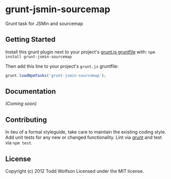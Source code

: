 # grunt-jsmin-sourcemap

Grunt task for JSMin and sourcemap

## Getting Started
Install this grunt plugin next to your project's [grunt.js gruntfile][getting_started] with: `npm install grunt-jsmin-sourcemap`

Then add this line to your project's `grunt.js` gruntfile:

```javascript
grunt.loadNpmTasks('grunt-jsmin-sourcemap');
```

[grunt]: https://github.com/cowboy/grunt
[getting_started]: https://github.com/cowboy/grunt/blob/master/docs/getting_started.md

## Documentation
_(Coming soon)_

## Contributing
In lieu of a formal styleguide, take care to maintain the existing coding style. Add unit tests for any new or changed functionality. Lint via [grunt][grunt] and test via `npm test`.

## License
Copyright (c) 2012 Todd Wolfson
Licensed under the MIT license.
